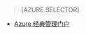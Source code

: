 > [AZURE.SELECTOR]
<!--- [Azure Portal](../articles/storage/storage-import-export-service.md)-->
- [Azure 经典管理门户](/documentation/articles/storage-import-export-service-classic-portal/)

<!---HONumber=Mooncake_0104_2016-->